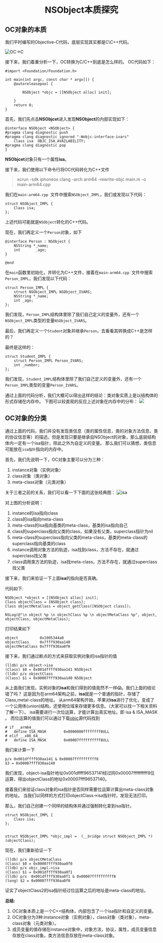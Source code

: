 
# <p align='center'>NSObject本质探究</p>

## OC对象的本质
我们平时编写的Objective-C代码，底层实现其实都是C\C++代码。

![OC->C](https://github.com/syxBravely/BlogImages/raw/master/iOS/OC-%3EC.png)

接下来，我们着重分析一下，OC转换为C/C++到底是怎么样的。
OC代码如下：

```
#import <Foundation/Foundation.h>

int main(int argc, const char * argv[]) {
    @autoreleasepool {
        
        NSObject *objc = [[NSObject alloc] init];
        
    }
    return 0;
}
```

首先，我们先点击**NSObjcet**进入发现**NSObject**的内部实现如下：

```
@interface NSObject <NSObject> {
#pragma clang diagnostic push
#pragma clang diagnostic ignored "-Wobjc-interface-ivars"
    Class isa  OBJC_ISA_AVAILABILITY;
#pragma clang diagnostic pop
}
```

**NSObjcet**对象只有一个属性**isa**。


接下来，我们使用以下命令行将OC代码转化为C++文件
> xcrun -sdk iphoneos clang -arch arm64 -rewrite-objc main.m -o main-arm64.cpp 

我们在`main-arm64.cpp `文件中搜索`NSObject_IMPL`，我们或发现以下代码：

```
struct NSObject_IMPL {
	Class isa;
};
```
上述代码可能就是`NSObject`转化的C++代码。

现在，我们再定义一个`Person`对象，如下

```
@interface Person : NSObject {
    NSString *_name;
    int       _age;
}

@end
```

在`main`函数里初始化，并转化为C++文件，接着在`main-arm64.cpp `文件中搜索`Person_IMPL`，我们发现以下代码：

```
struct Person_IMPL {
	struct NSObject_IMPL NSObject_IVARS;
	NSString *_name;
	int _age;
};

```
我们发现，`Person_IMPL`结构体里除了我们自己定义的变量外，还有一个`NSObject_IMPL`类型的变量`NSObject_IVARS`。

最后，我们再定义一个`Student`对象并继承`Person`，去看看其转换成C++是怎样的？

最终是这样的：

```
struct Student_IMPL {
	struct Person_IMPL Person_IVARS;
	int _number;
};
```

我们发现，`Student_IMPL`结构体里除了我们自己定义的变量外，还有一个`Person_IMPL`类型的变量`Person_IVARS`。

通过上面的代码分析，我们大概可以得出这样的结论：类对象实质上是以结构体的形式存储在内存中。
下图可以较直观的反应上述对象在内存中的分布：
![](https://github.com/syxBravely/BlogImages/raw/master/iOS/OC_Struct.png)

## OC对象的分类
通过上面的代码，我们并没有发现类信息（类的属性信息，类的对象方法信息，类的协议信息等）的描述。但是发现只要是继承自NSObject的对象，那么底层结构体内一定有一个isa指针，除此之外为自定义的变量。
那么我们可以猜想，类信息可能放在`isa指针`指向的内存中。

首先，我们先说明一下，OC对象主要可以分为三种：
1. instance对象（实例对象）
2. class对象（类对象）
3. meta-class对象（元类对象）

关于三者之前的关系，我们可以看一下下面的这张经典图：
![isa](https://github.com/syxBravely/BlogImages/raw/master/iOS/isa.png)

对上图的分析说明：
1. instance的isa指向class
2. class的isa指向meta-class
3. meta-class的isa指向基类的meta-class，基类的isa指向自己
4. class的superclass指向父类的class，如果没有父类，superclass指针为nil
5. meta-class的superclass指向父类的meta-class，基类的meta-class的superclass指向基类的class
6. instance调用对象方法的轨迹，isa找到class，方法不存在，就通过superclass找父类
7. class调用类方法的轨迹，isa找meta-class，方法不存在，就通过superclass找父类

接下来，我们来验证一下上面**isa**的指向是否真确。

代码如下:

```
NSObject *object = [[NSObject alloc] init];
Class objectClass = [NSObject class];
Class objectMetaClass = object_getClass([NSObject class]);
        
NSLog(@"\n object %p \n objectClass %p \n objectMetaClass %p", object, objectClass, objectMetaClass);

```
打印结果如下

```
object          0x1005344a0 
objectClass     0x7fff930aa140 
objectMetaClass 0x7fff930aa0f0
```
接下来，我们通过断点的方式来获取实例对象的isa指针的值

```
(lldb) p/x object->isa
(Class) $0 = 0x001dffff930aa141 NSObject
(lldb) p/x objectClass
(Class) $1 = 0x00007fff930aa140 NSObject
```
从上面我们发现，实例对象的**isa**和我们得到的值竟然不一样😱。我们上面的结论错了吗？
这是因为在arm64架构之前，**isa**就是一个普通的指针，存储了Class,metal-class的地址。
从arm64架构开始，苹果对**isa**进行了优化，变成了一个公用体(union)结构，还使用位域来存储更多信息。（大家可以找一下相关资料了解一下）。
isa需要进行一次位运算，才能计算出真实地址。即 isa & ISA_MASK 。
而位运算的值我们可以通过下载[objc](https://opensource.apple.com/tarballs/objc4/)源代码找到

```
# if __arm64__
#   define ISA_MASK        0x0000000ffffffff8ULL
# elif __x86_64__
#   define ISA_MASK        0x00007ffffffffff8ULL

```
我们来计算一下

```
p/x 0x001dffff930aa141 & 0x00007ffffffffff8
$3 = 0x00007fff930aa140
```
我们发现，object-isa指针地址0x001dffff96537141经过同0x00007ffffffffff8位运算，得出objectClass的地址0x00007fff96537140。

接着我们来验证class对象的isa指针是否同样需要位运算计算出meta-class对象的地址。 当我们以同样的方式打印objectClass->isa指针时，发现无法打印。

那么，我们自己创建一个同样的结构体并通过强制转化拿到isa指针。

```
struct NSObject_IMPL {
    Class isa;
};


struct NSObject_IMPL *objc_impl =  (__bridge struct NSObject_IMPL *)(objectClass);
```

现在，我们重新验证一下

```
(lldb) p/x objectMetaClass
(Class) $0 = 0x00007fff930aa0f0
(lldb) p/x objc_impl->isa
(Class) $1 = 0x001dffff930aa0f1
(lldb) p/x  0x001dffff930aa0f1 & 0x00007ffffffffff8
(long) $2 = 0x00007fff930aa0f0
```

证实了objectClass2的isa指针经过位运算之后的地址是meta-class的地址。

**总结:**
1. OC对象本质上是一个C++结构体，内部包含了一个isa指针和自定义的变量。
2. OC对象分为3种:instance对象（实例对象），class对象（类对象），meta-class对象（元类对象）。
3. 成员变量的值存储在instance对象中，对象方法，协议，属性，成员变量信息存放在class对象。类方法信息存放在meta-class对象。



